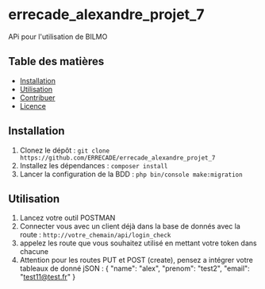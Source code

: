 # errecade_alexandre_projet_7
APi pour l'utilisation de BILMO

## Table des matières
- [Installation](#installation)
- [Utilisation](#utilisation)
- [Contribuer](#contribuer)
- [Licence](#licence)

## Installation

1. Clonez le dépôt : `git clone https://github.com/ERRECADE/errecade_alexandre_projet_7`
2. Installez les dépendances : `composer install`
3. Lancer la configuration de la BDD :  `php bin/console make:migration`

## Utilisation

1. Lancez votre outil POSTMAN 
2. Connecter vous avec un client déjà dans la base de donnés avec la route  : `http://votre_chemain/api/login_check`
3. appelez les route que vous souhaitez utilisé en mettant votre token dans chacune 
4. Attention pour les routes PUT et POST (create), pensez a intégrer votre tableaux de donné jSON : {
  "name": "alex",
  "prenom": "test2",
  "email": "test11@test.fr"
}
